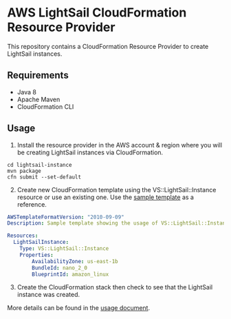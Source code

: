 # AWS LightSail CloudFormation Resource Provider

This repository contains a CloudFormation Resource Provider to create LightSail instances.

## Requirements
- Java 8
- Apache Maven
- CloudFormation CLI

## Usage

1. Install the resource provider in the AWS account & region where you will be creating LightSail instances via CloudFormation.
```
cd lightsail-instance
mvn package
cfn submit --set-default
```

2. Create new CloudFormation template using the VS::LightSail::Instance resource or use an existing one.  Use the [sample template](https://github.com/vinayselvaraj/aws-cloudformation-resource-providers-lightsail/blob/master/lightsail-instance/sample.yaml) as a reference.

```yaml
AWSTemplateFormatVersion: "2010-09-09"
Description: Sample template showing the usage of VS::LightSail::Instance

Resources:
  LightSailInstance:
    Type: VS::LightSail::Instance
    Properties:
        AvailabilityZone: us-east-1b
        BundleId: nano_2_0
        BlueprintId: amazon_linux
```

3. Create the CloudFormation stack then check to see that the LightSail instance was created.

More details can be found in the [usage document](https://github.com/vinayselvaraj/aws-cloudformation-resource-providers-lightsail/blob/master/lightsail-instance/docs/README.md).
